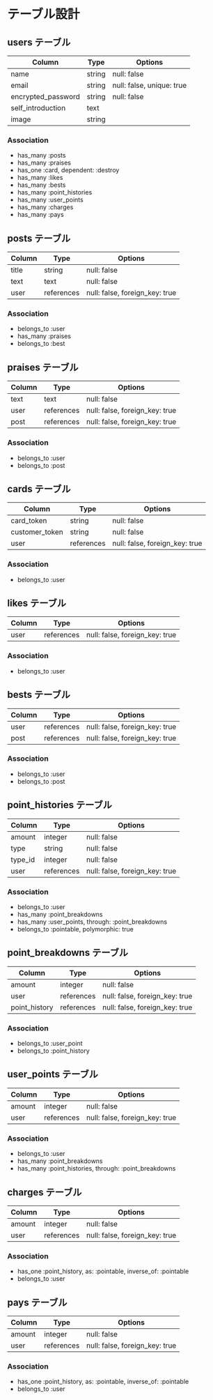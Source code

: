 # テーブル設計

## users テーブル

| Column             | Type    | Options                   |
| ------------------ | ------- | ------------------------- |
| name               | string  | null: false               |
| email              | string  | null: false, unique: true |
| encrypted_password | string  | null: false               |
| self_introduction  | text    |                           |
| image              | string  |                           |

### Association
- has_many :posts
- has_many :praises
- has_one :card, dependent: :destroy
- has_many :likes
- has_many :bests
- has_many :point_histories
- has_many :user_points
- has_many :charges
- has_many :pays


## posts テーブル

| Column | Type       | Options                        |
| ------ | ---------- | ------------------------------ |
| title  | string     | null: false                    |
| text   | text       | null: false                    |
| user   | references | null: false, foreign_key: true |

### Association
- belongs_to :user
- has_many :praises
- belongs_to :best


## praises テーブル

| Column | Type       | Options                        |
| ------ | ---------- | ------------------------------ |
| text   | text       | null: false                    |
| user   | references | null: false, foreign_key: true |
| post   | references | null: false, foreign_key: true |

### Association
- belongs_to :user
- belongs_to :post


## cards テーブル

| Column         | Type       | Options                        |
| -------------- | ---------- | ------------------------------ |
| card_token     | string     | null: false                    |
| customer_token | string     | null: false                    |
| user           | references | null: false, foreign_key: true |

### Association
- belongs_to :user


## likes テーブル

| Column | Type       | Options                        |
| ------ | ---------- | ------------------------------ |
| user   | references | null: false, foreign_key: true |

### Association
- belongs_to :user


## bests テーブル

| Column | Type       | Options                        |
| ------ | ---------- | ------------------------------ |
| user   | references | null: false, foreign_key: true |
| post   | references | null: false, foreign_key: true |

### Association
- belongs_to :user
- belongs_to :post


## point_histories テーブル

| Column     | Type       | Options                        |
| ---------- | ---------- | ------------------------------ |
| amount     | integer    | null: false                    |
| type       | string     | null: false                    |
| type_id    | integer    | null: false                    |
| user       | references | null: false, foreign_key: true |

### Association
- belongs_to :user
- has_many :point_breakdowns
- has_many :user_points, through: :point_breakdowns
- belongs_to :pointable, polymorphic: true


## point_breakdowns テーブル

| Column        | Type       | Options                        |
| ------------- | ---------- | ------------------------------ |
| amount        | integer    | null: false                    |
| user          | references | null: false, foreign_key: true |
| point_history | references | null: false, foreign_key: true |

### Association
- belongs_to :user_point
- belongs_to :point_history


## user_points テーブル

| Column | Type       | Options                        |
| ------ | ---------- | ------------------------------ |
| amount | integer    | null: false                    |
| user   | references | null: false, foreign_key: true |

### Association
- belongs_to :user
- has_many :point_breakdowns
- has_many :point_histories, through: :point_breakdowns


## charges テーブル

| Column | Type       | Options                        |
| ------ | ---------- | ------------------------------ |
| amount | integer    | null: false                    |
| user   | references | null: false, foreign_key: true |

### Association
- has_one :point_history, as: :pointable, inverse_of: :pointable
- belongs_to :user


## pays テーブル
| Column | Type       | Options                        |
| ------ | ---------- | ------------------------------ |
| amount | integer    | null: false                    |
| user   | references | null: false, foreign_key: true |

### Association
- has_one :point_history, as: :pointable, inverse_of: :pointable
- belongs_to :user
